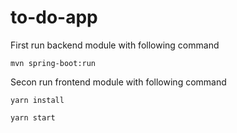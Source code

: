 # to-do-app

First run backend module with following command

`mvn spring-boot:run`

Secon run frontend module with following command 

`yarn install`

`yarn start`
